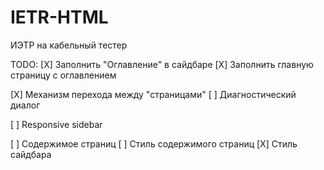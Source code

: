 # IETR-HTML

ИЭТР на кабельный тестер

TODO:
[X] Заполнить "Оглавление" в сайдбаре
[X] Заполнить главную страницу с оглавлением

[X] Механизм перехода между "страницами"
[ ] Диагностический диалог

[ ] Responsive sidebar

[ ] Содержимое страниц
[ ] Стиль содержимого страниц
[X] Стиль сайдбара
